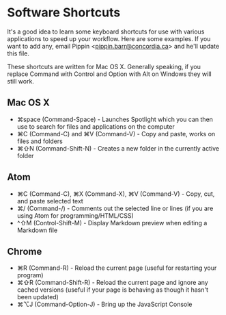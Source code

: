 # Software Shortcuts

It's a good idea to learn some keyboard shortcuts for use with various applications to speed up your workflow. Here are some examples. If you want to add any, email Pippin <[pippin.barr@concordia.ca](mailto:pippin.barr@concordia.ca)> and he'll update this file.

These shortcuts are written for Mac OS X. Generally speaking, if you replace Command with Control and Option with Alt on Windows they will still work.

## Mac OS X

- ⌘space (Command-Space) - Launches Spotlight which you can then use to search for files and applications on the computer
- ⌘C (Command-C) and ⌘V (Command-V) - Copy and paste, works on files and folders
- ⌘⇧N (Command-Shift-N) - Creates a new folder in the currently active folder

## Atom

- ⌘C (Command-C), ⌘X (Command-X), ⌘V (Command-V) - Copy, cut, and paste selected text
- ⌘/ (Command-/) - Comments out the selected line or lines (if you are using Atom for programming/HTML/CSS)
- ^⇧M (Control-Shift-M) - Display Markdown preview when editing a Markdown file

## Chrome

- ⌘R (Command-R) - Reload the current page (useful for restarting your program)
- ⌘⇧R (Command-Shift-R) - Reload the current page and ignore any cached versions (useful if your page is behaving as though it hasn't been updated)
- ⌘⌥J (Command-Option-J) - Bring up the JavaScript Console
